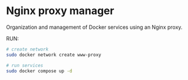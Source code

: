 # Nginx proxy manager

Organization and management of Docker services using an Nginx proxy.

RUN:

```bash
# create network
sudo docker network create www-proxy

# run services
sudo docker compose up -d
```
